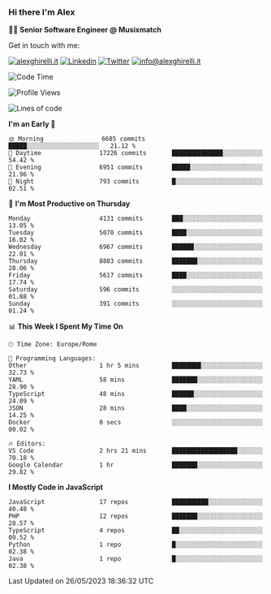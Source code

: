 ### Hi there I'm Alex

👨‍💻 __Senior Software Engineer @ Musixmatch__

Get in touch with me:

[![alexghirelli.it](https://img.shields.io/static/v1?label=alexghirelli.it&message=%20&color=red&logo=&style=flat-square&logoColor=white)](https://www.alexghirelli.it/)
[![Linkedin](https://img.shields.io/static/v1?label=Linkedin&message=%20&color=blue&logo=Linkedin&style=flat-square&logoColor=white)](https://linkedin.com/in/alexghirelli)
[![Twitter](https://img.shields.io/static/v1?label=Twitter&message=%20&color=blue&logo=Twitter&style=flat-square&logoColor=white)](https://twitter.com/alexGhirelli)
[![info@alexghirelli.it](https://img.shields.io/static/v1?label=info@alexghirelli.it&message=%20&color=red&logo=gmail&style=flat-square&logoColor=white)](mailto:info@alexghirelli.it)

<!--START_SECTION:waka-->
![Code Time](http://img.shields.io/badge/Code%20Time-7%2C449%20hrs%2041%20mins-blue)

![Profile Views](http://img.shields.io/badge/Profile%20Views-0-blue)

![Lines of code](https://img.shields.io/badge/From%20Hello%20World%20I%27ve%20Written-42.2%20million%20lines%20of%20code-blue)

**I'm an Early 🐤** 

```text
🌞 Morning                6685 commits        █████░░░░░░░░░░░░░░░░░░░░   21.12 % 
🌆 Daytime                17226 commits       ██████████████░░░░░░░░░░░   54.42 % 
🌃 Evening                6951 commits        █████░░░░░░░░░░░░░░░░░░░░   21.96 % 
🌙 Night                  793 commits         █░░░░░░░░░░░░░░░░░░░░░░░░   02.51 % 
```
📅 **I'm Most Productive on Thursday** 

```text
Monday                   4131 commits        ███░░░░░░░░░░░░░░░░░░░░░░   13.05 % 
Tuesday                  5070 commits        ████░░░░░░░░░░░░░░░░░░░░░   16.02 % 
Wednesday                6967 commits        ██████░░░░░░░░░░░░░░░░░░░   22.01 % 
Thursday                 8883 commits        ███████░░░░░░░░░░░░░░░░░░   28.06 % 
Friday                   5617 commits        ████░░░░░░░░░░░░░░░░░░░░░   17.74 % 
Saturday                 596 commits         ░░░░░░░░░░░░░░░░░░░░░░░░░   01.88 % 
Sunday                   391 commits         ░░░░░░░░░░░░░░░░░░░░░░░░░   01.24 % 
```


📊 **This Week I Spent My Time On** 

```text
🕑︎ Time Zone: Europe/Rome

💬 Programming Languages: 
Other                    1 hr 5 mins         ████████░░░░░░░░░░░░░░░░░   32.73 % 
YAML                     58 mins             ███████░░░░░░░░░░░░░░░░░░   28.90 % 
TypeScript               48 mins             ██████░░░░░░░░░░░░░░░░░░░   24.09 % 
JSON                     28 mins             ████░░░░░░░░░░░░░░░░░░░░░   14.25 % 
Docker                   0 secs              ░░░░░░░░░░░░░░░░░░░░░░░░░   00.02 % 

🔥 Editors: 
VS Code                  2 hrs 21 mins       ██████████████████░░░░░░░   70.18 % 
Google Calendar          1 hr                ███████░░░░░░░░░░░░░░░░░░   29.82 % 
```

**I Mostly Code in JavaScript** 

```text
JavaScript               17 repos            ██████████░░░░░░░░░░░░░░░   40.48 % 
PHP                      12 repos            ███████░░░░░░░░░░░░░░░░░░   28.57 % 
TypeScript               4 repos             ██░░░░░░░░░░░░░░░░░░░░░░░   09.52 % 
Python                   1 repo              █░░░░░░░░░░░░░░░░░░░░░░░░   02.38 % 
Java                     1 repo              █░░░░░░░░░░░░░░░░░░░░░░░░   02.38 % 
```




 Last Updated on 26/05/2023 18:36:32 UTC
<!--END_SECTION:waka-->
